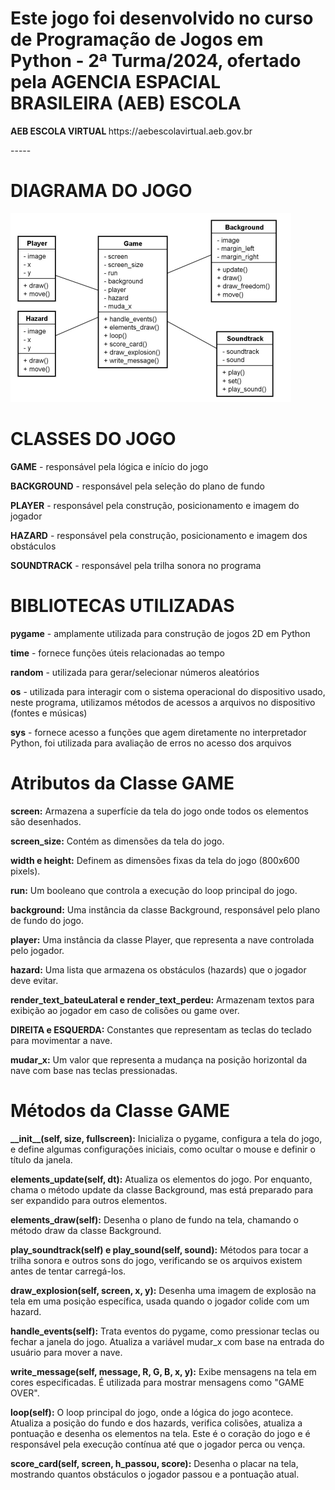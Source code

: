 <!DOCTYPE html>
<html lang="pt-BR">
<body>
    <h1><b>Este jogo foi desenvolvido no curso de Programação de Jogos em Python - 2ª Turma/2024, ofertado pela AGENCIA ESPACIAL BRASILEIRA (AEB) ESCOLA </b></h1>
    <p><b> AEB ESCOLA VIRTUAL </b> https://aebescolavirtual.aeb.gov.br</p>
    <p>-----</p>
    <h1>DIAGRAMA DO JOGO</h1>
    <img src="Captura de tela 2024-09-25 204941.png")>
    <h1><b>CLASSES DO JOGO</b></h1>
    <p><b>GAME</b> - responsável pela lógica e início do jogo</p>
    <p><b>BACKGROUND</b> - responsável pela seleção do plano de fundo</p>
    <p><b>PLAYER</b> - responsável pela construção, posicionamento e imagem do jogador</p>
    <p><b>HAZARD</b> - responsável pela construção, posicionamento e imagem dos obstáculos</p>
    <p><b>SOUNDTRACK</b> - responsável pela trilha sonora no programa</p>
    <h1><b>BIBLIOTECAS UTILIZADAS</b></h1>
    <p><b>pygame</b> - amplamente utilizada para construção de jogos 2D em Python</p>
    <p><b>time</b> - fornece funções úteis relacionadas ao tempo</p>
    <p><b>random</b> - utilizada para gerar/selecionar números aleatórios</p>
    <p><b>os</b> - utilizada para interagir com o sistema operacional do dispositivo usado, neste programa, utilizamos métodos de acessos a arquivos no dispositivo (fontes e músicas)</p>
    <p><b>sys</b> - fornece acesso a funções que agem diretamente no interpretador Python, foi utilizada para avaliação de erros no acesso dos arquivos</p>
    <h1><b>Atributos da Classe GAME</b></h1>
    <p><b>screen:</b> Armazena a superfície da tela do jogo onde todos os elementos são desenhados.</p>
    <p><b>screen_size:</b> Contém as dimensões da tela do jogo.</p>
    <p><b>width e height:</b> Definem as dimensões fixas da tela do jogo (800x600 pixels).</p>
    <p><b>run:</b> Um booleano que controla a execução do loop principal do jogo.</p>
    <p><b>background:</b> Uma instância da classe Background, responsável pelo plano de fundo do jogo.</p>
    <p><b>player:</b> Uma instância da classe Player, que representa a nave controlada pelo jogador.</p>
    <p><b>hazard:</b> Uma lista que armazena os obstáculos (hazards) que o jogador deve evitar.</p>
    <p><b>render_text_bateuLateral e render_text_perdeu:</b> Armazenam textos para exibição ao jogador em caso de colisões ou game over.</p>
    <p><b>DIREITA e ESQUERDA:</b> Constantes que representam as teclas do teclado para movimentar a nave.</p>
    <p><b>mudar_x:</b> Um valor que representa a mudança na posição horizontal da nave com base nas teclas pressionadas.</p>
    <h1><b>Métodos da Classe GAME</b></h1>
    <p><b>__init__(self, size, fullscreen):</b> Inicializa o pygame, configura a tela do jogo, e define algumas configurações iniciais, como ocultar o mouse e definir o título da janela.</p>
    <p><b>elements_update(self, dt):</b> Atualiza os elementos do jogo. Por enquanto, chama o método update da classe Background, mas está preparado para ser expandido para outros elementos.</p>
    <p><b>elements_draw(self):</b> Desenha o plano de fundo na tela, chamando o método draw da classe Background.</p>
    <p><b>play_soundtrack(self) e play_sound(self, sound):</b> Métodos para tocar a trilha sonora e outros sons do jogo, verificando se os arquivos existem antes de tentar carregá-los.</p>
    <p><b>draw_explosion(self, screen, x, y):</b> Desenha uma imagem de explosão na tela em uma posição específica, usada quando o jogador colide com um hazard.</p>
    <p><b>handle_events(self):</b> Trata eventos do pygame, como pressionar teclas ou fechar a janela do jogo. Atualiza a variável mudar_x com base na entrada do usuário para mover a nave.</p>
    <p><b>write_message(self, message, R, G, B, x, y):</b> Exibe mensagens na tela em cores especificadas. É utilizada para mostrar mensagens como "GAME OVER".</p>
    <p><b>loop(self):</b> O loop principal do jogo, onde a lógica do jogo acontece. Atualiza a posição do fundo e dos hazards, verifica colisões, atualiza a pontuação e desenha os elementos na tela. Este é o coração do jogo e é responsável pela execução contínua até que o jogador perca ou vença.</p>
    <p><b>score_card(self, screen, h_passou, score):</b> Desenha o placar na tela, mostrando quantos obstáculos o jogador passou e a pontuação atual.</p>
</body>
</html>

